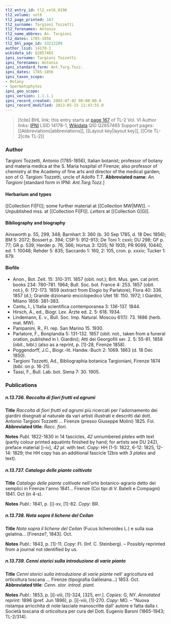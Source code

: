 ```yaml
---
tl2_entry_id: tl2_vol6_0196
tl2_volume: vol6
tl2_page_printed: 167
tl2_surname: Targioni Tozzetti
tl2_forenames: Antonio
tl2_name_abbrev: An. Targioni
tl2_dates: 1785-1856
tl2_bhl_page_id: 33212209
author_lsid: 14178-1
wikidata_id: Q2857465
ipni_surname: Targioni Tozzetti
ipni_forenames: Antonio
ipni_standard_form: Ant.Targ.Tozz.
ipni_dates: 1785-1856
ipni_taxon_scope: 
- Botany
- Spermatophytes
ipni_geo_scope: 
ipni_version: 1.1.1.1
ipni_record_created: 2003-07-02 00:00:00.0
ipni_record_modified: 2013-05-15 11:43:55.0
---
```


> [!cite] BHL link: this entry starts at [page 167](https://www.biodiversitylibrary.org/page/33212209) of TL-2 Vol. VI
> Author links: [IPNI](https://www.ipni.org/a/14178-1) LSID 14178-1, [Wikidata](https://www.wikidata.org/wiki/Q2857465) QID Q2857465
> Support pages: [[Abbreviations|abbreviations]], [[Layout key|layout key]], [[Cite TL-2|cite TL-2]]

### Author

Targioni Tozzetti, Antonio (1785-1856), Italian botanist; professor of botany and materia medica at the S. Maria hospital of Firenze; also professor of chemistry at the Academy of fine arts and director of the medical garden; son of O. Targioni Tozzetti, uncle of Adolfo T.T. 
**Abbreviated name**: *An. Targioni* \[standard form in IPNI: *Ant.Targ.Tozz.*\]

#### Herbarium and types

[[Collection FI|FI]]; some further material at [[Collection MW|MW]]. – Unpublished mss. at [[Collection FI|FI]]. *Letters* at [[Collection G|G]].

#### Bibliography and biography

Ainsworth p. 55, 299, 348; Barnhart 3: 360 (b. 30 Sep 1785, d. 18 Dec 1856); BM 5: 2072; Bossert p. 394; CSP 5: 912-913; De Toni 1: cxxii; DU 298; GF p. 77; GR p. 539; Herder p. 76, 366; Hortus 3: 1205; NI 1935; PR 9099, 10440, ed. 1: 10048; Rehder 5: 835; Saccardo 1: 160, 2: 105, cron. p. xxxiv; Tucker 1: 679.

#### Biofile

- Anon., Bot. Zeit. 15: 310-311. 1857 (obit. not.); Brit. Mus. gen. cat print. books 234: 780-781. 1964; Bull. Soc. bot. France 4: 253. 1857 (obit. not.), 6: 172-173. 1859 (extract from Elogio by Parlatore); Flora 40: 336. 1857 (d.); Grande dizionario enciclopedico Utet 18: 150. 1972; I Giardini, Milano 1856: 381-383.
- Cantu, I., L'Italia scientifica contemporanea 3: 136-137. 1844.
- Hirsch, A., ed., Biogr. Lex. Ärzte ed. 2. 5: 618. 1934.
- Lindemann, E. v., Bull. Soc. Imp. Natural. Moscou 61(1): 73. 1886 (herb. mat. MW).
- Pampanini, R., Fl. rep. San Marino 15. 1930.
- Parlatore, F., Bonplandia 5: 131-132. 1857 (obit. not., taken from a funeral oration, published in I. Giardini); Atti dei Georgofili ser. 2. 5: 55-81. 1858 (obit., bibl.) (also as a reprint, p. \[1\]-28, Firenze 1858).
- Poggendorff, J.C., Biogr.-lit. Handw.-Buch 2: 1069. 1863 (d. 18 Dec 1850).
- Targioni Tozzetti, Ad., Bibliographia botanica Targioniani, Firenze 1874 (bibl. on p. 16-21).
- Tassi, F., Bull. Lab. bot. Siena 7: 30. 1905.

### Publications

##### n.13.736. Raccolta di fiori frutti ed agrumi

**Title**
*Raccolta di fiori frutti ed agrumi* più ricercati per l'adornamento dei giardini disegnati al naturale da vari artisti illustrati e descritti dal dott. Antonio Targioni Tozzetti ... Firenze (presso Giuseppe Molini) 1825. Fol.
**Abbreviated title**: *Racc. fiori*.

**Notes**
*Publ*. 1822-1830 in 14 fascicles, *42* unnumbered *plates* with text (partly colour printed aquatints finished by hand; for artists see DU 242), preface material \[i-iv\], *42 pl*. with text. *Copy*: HH (1-5: 1822, 6-12: 1825, 12-14: 1829; the HH copy has an additional fascicle 12bis with *3 plates* and text).

##### n.13.737. Catalogo delle piante coltivate

**Title**
*Catalogo delle piante coltivate* nell'orto botanico-agrario detto dei semplici in Firenze l'anno 1841... Firenze (Coi tipi di V. Batelli e Compagni) 1841. Oct (in 4-s).

**Notes**
*Publ*.: 1841, p. \[i\]-xv, \[1\]-82. *Copy*: BR.

##### n.13.738. Nota sopra il lichene del Ceilan

**Title**
*Nota sopra il lichene del Ceilan* (Fucus lichenoides L.) e sulla sua gelatina... \[Firenze?, 1843\]. Oct.

**Notes**
*Publ*.: 1843, p. \[1\]-11. *Copy*: FI. (Inf. C. Steinberg). – Possibly reprinted from a journal not identified by us.

##### n.13.739. Cenni storici sulla introduzione di varie piante

**Title**
*Cenni storici sulla introduzione di varie piante* nell' agricoltura ed orticoltura toscana ... Firenze (tipografia Galileiana...) 1853. Oct.
**Abbreviated title**: *Cenn. stor. introd. piant.*

**Notes**
*Publ*.: 1853, p. \[i\]-viii, \[1\]-324, \[325, err.\]. *Copies*: G, NY.
*Annotated reprint*: 1896 (pref. Jun 1896), p. \[i\]-viii, \[1\]-270. *Copy*: MO. – "Nuova ristampa arricchita di note lasciate manoscritte dall' autore e fatta dalla r. Società toscana di orticoltura per cura del Dott. Eugenio Baroni (1865-1943; TL-2/314).

